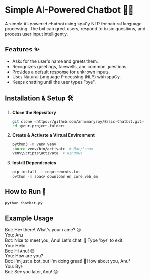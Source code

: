 # Simple  AI-Powered Chatbot 🤖💬

A simple AI-powered chatbot using spaCy NLP for natural language processing. The bot can greet users, respond to basic questions, and process user input intelligently.



## Features ✨
- Asks for the user's name and greets them.
- Recognizes greetings, farewells, and common questions.
- Provides a default response for unknown inputs.
- Uses Natural Language Processing (NLP) with spaCy.
- Keeps chatting until the user types "bye".

## Installation & Setup 🛠️  

1. **Clone the Repository**  
   ```bash
   git clone <https://github.com/annumaryroy/Basic-Chatbot.git>
   cd <your-project-folder>
2. **Create & Activate a Virtual Environment**  
   ```bash
   python3 -m venv venv  
   source venv/bin/activate  # Mac/Linux  
   venv\Scripts\activate  # Windows  

3. **Install Dependencies**
   ```bash
   pip install -r requirements.txt
   python -m spacy download en_core_web_sm
   
## How to Run 🚀
   ```bash
python chatbot.py 
```

##  Example Usage
Bot: Hey there! What's your name? 😃  
You: Anu  
Bot: Nice to meet you, Anu! Let's chat. 💬 Type 'bye' to exit.  
You: Hello  
Bot: Hi Anu! 😊  
You: How are you?  
Bot: I'm just a bot, but I'm doing great! 🤖 How about you, Anu?  
You: Bye  
Bot: See you later, Anu! 😊  

